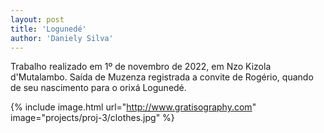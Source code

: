 ```yaml
---
layout: post
title: 'Logunedé'
author: 'Daniely Silva'
---
```


Trabalho realizado em 1º de novembro de 2022, em Nzo Kizola d'Mutalambo. Saída de Muzenza registrada a convite de Rogério, quando de seu nascimento para o orixá Logunedé.

{% include image.html url="http://www.gratisography.com" image="projects/proj-3/clothes.jpg" %}
